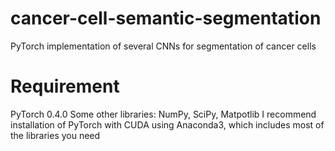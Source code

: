 # cancer-cell-semantic-segmentation
PyTorch implementation of several CNNs for segmentation of cancer cells
# Requirement
PyTorch 0.4.0
Some other libraries: NumPy, SciPy, Matpotlib
I recommend installation of PyTorch with CUDA using Anaconda3, which includes most of the libraries you need
